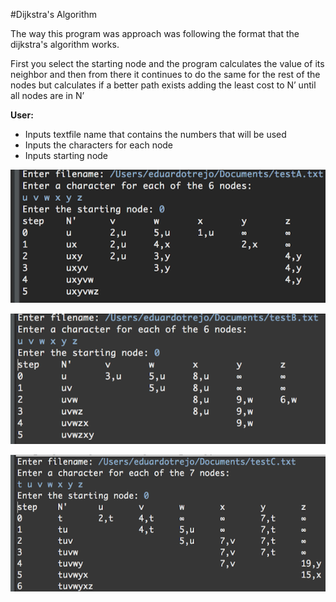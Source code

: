 #Dijkstra's Algorithm

<p>The way this program was approach was following the format that the dijkstra's algorithm works. </p>
<p>First you select the starting node and the program calculates the value of its neighbor and then from there it continues to do the same for the rest of the nodes but calculates if a better path exists adding the least cost to N’ until all nodes are in N’</p>

<b>User:</b>
* Inputs textfile name that contains the numbers that will be used
* Inputs the characters for each node
* Inputs starting node
<p align="center">
<img src="https://github.com/eduardotrejo/Algorithms/blob/master/Dijkstra/Screenshots/testA.png"/>
</p>
<p align="center">
<img src="https://github.com/eduardotrejo/Algorithms/blob/master/Dijkstra/Screenshots/testB.png"/>
</p>
<p align="center">
<img src="https://github.com/eduardotrejo/Algorithms/blob/master/Dijkstra/Screenshots/testC.png"/>
</p>
